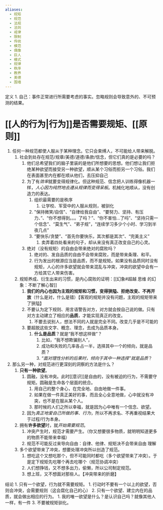 ```yaml
---
aliases:
  - 规矩
  - 规范
  - 法规
  - 法则
  - 戒律
  - 限制
  - 传统
  - 模范
  - 偶像
  - 巨人
  - 模式
  - 规律
  - 秩序
  - 教养
  - 美德
  - 围墙
---
```

 定义
	 1. 自己：事件正常进行所需要考虑的事实。忽略规则会导致意外的、不可预测的结果。
# [[人的行为|行为]]是否需要规矩、[[原则]] 
1. 任何一种规范都使人服从于某种理念。它只会束缚人，不可能给人带来解脱。
	1. 社会到处存在规范/规章/美德/道德/条款/信念，但它们真的是必要的吗？
		1. 他们总希望我们的脑子里装的是他们所想要的思想。他们想让我们拒绝某种欲望而接受另一种欲望，顺从某个习俗而拒另一个习俗。我们在表面甚至内在都在顺从他们，去压抑自己
		2. 为了有*效率*就要变得规律化。但这种规范、信念把人训练得像机器一样，*人心因为纯然地去遵从规律而变得呆板*。机械化地顺从，没有创造力的表达。
			1. 组织最需要的是秩序
				1. 让学校、军营中的人服从规则，被驯化
			2. "保持微笑/自信"、“自律给我自由”、“要努力、坚持、有压力、”、“你不想得到。。。了吗？”、“你不害怕...了吗”、“坚持只需一个信念”、“莫生气”、“弟子规”，“连续学习多少个小时、学习到半夜几点”
			3. “要快乐/贪婪”、“首先你要快乐，其次都是其次”、“完美主义”
				1. 卖弄着四处看来的句子，却从来没有真正改变自己的心灵。
		3. 绝对（没有规矩）的自由会带来绝对的腐败吗？
			1. 绝对的、发自品质的自由不会带来腐败，而是带来条理、和平。
			2. 行为发出的根源应当是品质，而不是规矩。如果没有品质同时没有规矩，人心的许多欲望就会带来混乱与冲突，冲突的欲望中会有一方给其它人带来伤害。
	2. 规矩养成、衍生出来的习惯，是内心腐败的证明：[[幻象#超越 思维 的幻象：不断了解心智]] 
		1. **我们的内心也因为主观的规矩和习惯，变得狭隘、拒绝改变、不再开放**（什么是对，什么是错）【客观的规矩并没有问题，主观的规矩带来了狭隘】
		2. 不要认为定下规则、用言语警告对方，对方就会按自己说的做。只有对方主动建立了相应的**品质**，才能实现真正的改变。
			1. 不要去说别人，想法不同的人就是完全不同。改变几乎是不可能的
		3. 要超脱这些文字、概念、理念，去成为品质本身。
			1. **什么是品质**？就是“我不想这样做”？
				1. 比如，“我不想欺骗别人”，
				2. 成功和失败的几率各占一半，选择其中一个的倾向，就是品质？
				3. *“面对理性分析的后果时，倾向于其中一种选择”就是品质*？
2. 那么另一种，对规范进行更深刻的洞察的方法是什么？
	1. **只有一种欲望**。
		1. 圆融，没有冲突。此时[[意识]]是自由的，没有被迫的行为，不需要守规矩。圆融是生命各个层面的统合。
			1. 用自己的整个身心，在完全地、自由地做一件事。
			2. 如果在做一件真正美好的事，而且全心全意地做，心中就没有冲突，也不是在服从某个人。
			3. 那时候的人们之所以幸福，就是因为心中唯有一个信念、欲望。
		2. 因为*真正地爱自己所做的事、行为*，所以不再求名、不再重视结果大于过程/行为本身。
	2. 拥有**许多欲望**时，就*开始需要规范*。
		1. 冲突产生时，规范才需要产生。（你又想要很多物质，就明明知道更多的物质不能带来幸福）
		2. 规范不可能反过来导向自由：自律、他律、规矩决不会带来自由
理解
	1. 多个欲望带来了冲突，想要处理冲突所以创造了规范。
		1. 想吃这个又想吃那个，但不可能同时都吃（多个欲望带来了冲突）。于是定下规矩先吃哪个再去吃哪个（规范协调冲突）
		2. 人们想挣钱，又不想多出力，偷懒，所以公司制定规范。
		3. 想上班，又不想面对那些人。【冲突带来的折磨】

结论
	1. 只有一个欲望，行为就不需要规矩。
		1. 行动时不要有一个以上的欲望，否则会冲突，会需要规则（这会腐化自己的心）
	2. 只有一个欲望、建立内在的品质，就会做出相应的行为。
		1. 我的唯一欲望是什么？是认识自己吗？就像其他人一样，有一件
	3. 不要被规矩驯化。